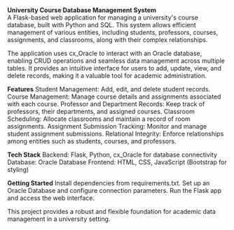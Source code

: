 **University Course Database Management System**  
A Flask-based web application for managing a university's course database, built with Python and SQL. This system allows efficient management of various entities, including students, professors, courses, assignments, and classrooms, along with their complex relationships.

The application uses cx_Oracle to interact with an Oracle database, enabling CRUD operations and seamless data management across multiple tables. It provides an intuitive interface for users to add, update, view, and delete records, making it a valuable tool for academic administration.

**Features**
Student Management: Add, edit, and delete student records.
Course Management: Manage course details and assignments associated with each course.
Professor and Department Records: Keep track of professors, their departments, and assigned courses.
Classroom Scheduling: Allocate classrooms and maintain a record of room assignments.
Assignment Submission Tracking: Monitor and manage student assignment submissions.
Relational Integrity: Enforce relationships among entities such as students, courses, and professors.

**Tech Stack**
Backend: Flask, Python, cx_Oracle for database connectivity
Database: Oracle Database
Frontend: HTML, CSS, JavaScript (Bootstrap for styling)

**Getting Started**
Install dependencies from requirements.txt.
Set up an Oracle Database and configure connection parameters.
Run the Flask app and access the web interface.

This project provides a robust and flexible foundation for academic data management in a university setting.
